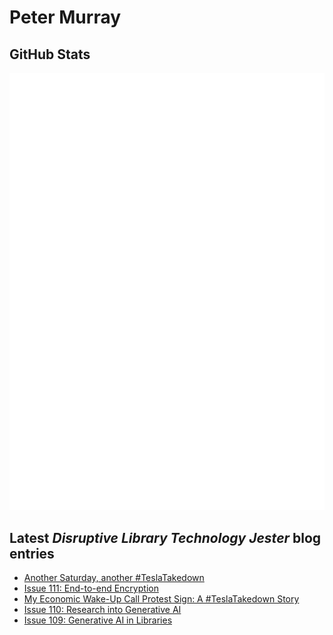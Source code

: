 # Peter Murray

## GitHub Stats
![Metrics](/github-metrics.svg)


## Latest _Disruptive Library Technology Jester_ blog entries
<!-- BLOG-POST-LIST:START -->
- [Another Saturday, another #TeslaTakedown](https://dltj.org/article/tesla-takedown-march-15)
- [Issue 111: End-to-end Encryption](https://dltj.org/article/issue-111-end-to-end-encryption)
- [My Economic Wake-Up Call Protest Sign: A #TeslaTakedown Story](https://dltj.org/article/tesla-takedown-march-8)
- [Issue 110: Research into Generative AI](https://dltj.org/article/issue-110-generative-ai-research)
- [Issue 109: Generative AI in Libraries](https://dltj.org/article/issue-109-llm-library)
<!-- BLOG-POST-LIST:END -->


[LinkedIn]: https://www.linkedin.com/in/datagazetteer "LinkedIn"
[Twitter]: https://twitter.com/DataG "Twitter"
[blog]: https://dltj.org/ "Blog"
